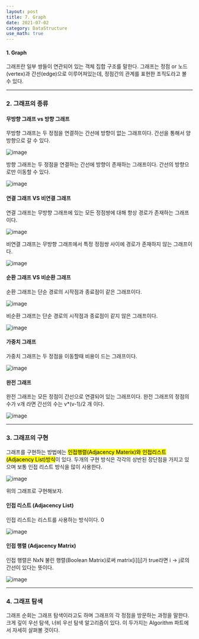 ```yaml
---
layout: post
title: 7. Graph
date: 2021-07-02
category: DataStructure
use_math: true
---
```


#### 1. Graph

그래프란 일부 쌍들이 연관되어 있는 객체 집합 구조를 말한다. 그래프는 정점 or 노드(vertex)과 간선(edge)으로 이루어져있는데, 정점간의 관계를 표현한 조직도라고 볼 수 있다.

---

### 2. 그래프의 종류

#### 무방향 그래프 vs 방향 그래프

무방향 그래프는 두 정점을 연결하는 간선에 방향이 없는 그래프이다. 간선을 통해서 양 방향으로 갈 수 있다.

![image](https://user-images.githubusercontent.com/61526722/123924732-35d70200-d9c5-11eb-8cea-7052d9f1ada7.png)


방향 그래프는 두 정점을 연결하는 간선에 방향이 존재하는 그래프이다. 간선의 방향으로만 이동할 수 있다. 

![image](https://user-images.githubusercontent.com/61526722/123924757-3b344c80-d9c5-11eb-9528-6e757da537bb.png)


#### 연결 그래프 VS 비연결 그래프

연결 그래프는 무방향 그래프에 있는 모든 정점쌍에 대해 항상 경로가 존재하는 그래프이다.

![image](https://user-images.githubusercontent.com/61526722/123924800-45eee180-d9c5-11eb-9502-208a8f610ca7.png)


비연결 그래프는 무방향 그래프에서 특정 정점쌍 사이에 경로가 존재하지 않는 그래프이다.

![image](https://user-images.githubusercontent.com/61526722/123924786-41c2c400-d9c5-11eb-9c7e-cf0c7618a98a.png)


#### 순환 그래프 VS 비순환 그래프

순환 그래프는 단순 경로의 시작점과 종료점이 같은 그래프이다.

![image](https://user-images.githubusercontent.com/61526722/123924870-543cfd80-d9c5-11eb-9f44-4f78589a122e.png)


비순환 그래프는 단순 경로의 시작점과 종료점이 같지 않은 그래프이다.

![image](https://user-images.githubusercontent.com/61526722/123924885-57d08480-d9c5-11eb-91b1-72d248ff5750.png)


#### 가중치 그래프

가중치 그래프는 두 정점을 이동할때 비용이 드는 그래프이다.

![image](https://user-images.githubusercontent.com/61526722/123924856-50a97680-d9c5-11eb-8293-b0f36c44f994.png)


#### 완전 그래프

완전 그래프는 모든 정점이 간선으로 연결되어 있는 그래프이다. 완전 그래프의 정점의 수가 v개 라면 간선의 수는 v*(v-1)/2 개 이다.

![image](https://user-images.githubusercontent.com/61526722/123924837-4c7d5900-d9c5-11eb-858e-9b0b6e9b78d9.png)

---

### 3. 그래프의 구현 

그래프를 구현하는 방법에는 <mark>인접행렬(Adjacency Materix)와 인접리스트(Adjacency List)방식</mark>이 있다. 두개의 구현 방식은 각각의 상반된 장단점을 가지고 있으며 보통 인접 리스트 방식을 많이 사용한다.

![image](https://user-images.githubusercontent.com/61526722/123925586-05439800-d9c6-11eb-8ad2-1a83ee828b64.png)

위의 그래프로 구현해보자.

#### 인접 리스트 (Adjacency List)

인접 리스트는 리스트를 사용하는 방식이다. 0

![image](https://user-images.githubusercontent.com/61526722/123928025-6b311f00-d9c8-11eb-8da0-b7454abc7cf3.png)


#### 인접 행렬 (Adjacency Matrix)
인접 행렬은 NxN 불린 행렬(Boolean Matrix)로써 matrix[i][j]가 true라면 i -> j로의 간선이 있다는 뜻이다.

![image](https://user-images.githubusercontent.com/61526722/123928029-6c624c00-d9c8-11eb-8bf3-605351800dac.png)

---

### 4. 그래프 탐색

그래프 순회는 그래프 탐색이라고도 하며 그래프의 각 정점을 방문하는 과정을 말한다. 크게 깊이 우선 탐색, 너비 우선 탐색 알고리즘이 있다. 이 두가지는 Algorithm 파트에서 자세히 살펴볼 것이다. 

